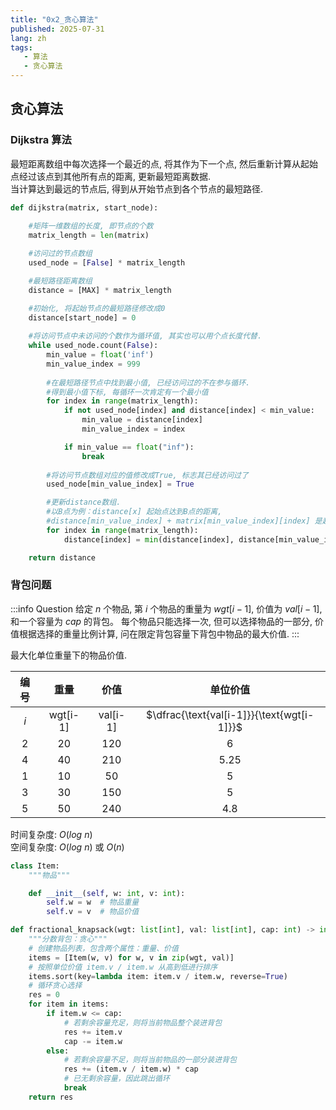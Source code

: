 ```yaml
---
title: "0x2_贪心算法"
published: 2025-07-31
lang: zh
tags:
   - 算法
   - 贪心算法
---
```


## 贪心算法

### Dijkstra 算法

最短距离数组中每次选择一个最近的点, 将其作为下一个点, 然后重新计算从起始点经过该点到其他所有点的距离, 更新最短距离数据.  
当计算达到最远的节点后, 得到从开始节点到各个节点的最短路径.  

```python
def dijkstra(matrix, start_node):
    
    #矩阵一维数组的长度, 即节点的个数
    matrix_length = len(matrix)

    #访问过的节点数组
    used_node = [False] * matrix_length

    #最短路径距离数组
    distance = [MAX] * matrix_length

    #初始化, 将起始节点的最短路径修改成0
    distance[start_node] = 0
    
    #将访问节点中未访问的个数作为循环值, 其实也可以用个点长度代替.
    while used_node.count(False):
        min_value = float('inf')
        min_value_index = 999
        
        #在最短路径节点中找到最小值, 已经访问过的不在参与循环.
        #得到最小值下标, 每循环一次肯定有一个最小值
        for index in range(matrix_length):
            if not used_node[index] and distance[index] < min_value:
                min_value = distance[index]
                min_value_index = index

            if min_value == float("inf"):
                break
        
        #将访问节点数组对应的值修改成True, 标志其已经访问过了
        used_node[min_value_index] = True

        #更新distance数组.
        #以B点为例：distance[x] 起始点达到B点的距离, 
        #distance[min_value_index] + matrix[min_value_index][index] 是起始点经过某点达到B点的距离, 比较两个值, 取较小的那个.
        for index in range(matrix_length):
            distance[index] = min(distance[index], distance[min_value_index] + matrix[min_value_index][index])

    return distance
```

### 背包问题

:::info Question
给定 $n$ 个物品, 第 $i$ 个物品的重量为 $wgt[i-1]$, 价值为 $val[i-1]$, 和一个容量为 $cap$ 的背包。 每个物品只能选择一次, 但可以选择物品的一部分, 价值根据选择的重量比例计算, 问在限定背包容量下背包中物品的最大价值.
:::

最大化单位重量下的物品价值.

|编号|重量|价值|单位价值|
|:-:|:-:|:-:|:------:|
|$i$|$\text{wgt[i-1]}$|$\text{val[i-1]}$|$\dfrac{\text{val[i-1]}}{\text{wgt[i-1]}}$|
|2|20|120|6|
|4|40|210|5.25|
|1|10|50|5|
|3|30|150|5|
|5|50|240|4.8|

时间复杂度: $O(log \ n)$  
空间复杂度: $O(log \ n)$ 或 $O(n)$

```python
class Item:
    """物品"""

    def __init__(self, w: int, v: int):
        self.w = w  # 物品重量
        self.v = v  # 物品价值

def fractional_knapsack(wgt: list[int], val: list[int], cap: int) -> int:
    """分数背包：贪心"""
    # 创建物品列表，包含两个属性：重量、价值
    items = [Item(w, v) for w, v in zip(wgt, val)]
    # 按照单位价值 item.v / item.w 从高到低进行排序
    items.sort(key=lambda item: item.v / item.w, reverse=True)
    # 循环贪心选择
    res = 0
    for item in items:
        if item.w <= cap:
            # 若剩余容量充足，则将当前物品整个装进背包
            res += item.v
            cap -= item.w
        else:
            # 若剩余容量不足，则将当前物品的一部分装进背包
            res += (item.v / item.w) * cap
            # 已无剩余容量，因此跳出循环
            break
    return res
```